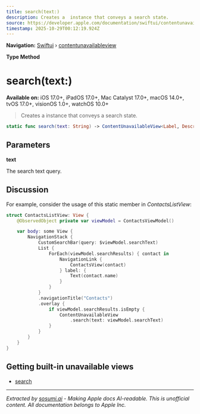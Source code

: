 ```yaml
---
title: search(text:)
description: Creates a  instance that conveys a search state.
source: https://developer.apple.com/documentation/swiftui/contentunavailableview/search(text:)
timestamp: 2025-10-29T00:12:19.924Z
---
```


**Navigation:** [Swiftui](/documentation/swiftui) › [contentunavailableview](/documentation/swiftui/contentunavailableview)

**Type Method**

# search(text:)

**Available on:** iOS 17.0+, iPadOS 17.0+, Mac Catalyst 17.0+, macOS 14.0+, tvOS 17.0+, visionOS 1.0+, watchOS 10.0+

> Creates a  instance that conveys a search state.

```swift
static func search(text: String) -> ContentUnavailableView<Label, Description, Actions>
```

## Parameters

**text**

The search text query.



## Discussion

For example, consider the usage of this static member in *ContactsListView*:

```swift
struct ContactsListView: View {
    @ObservedObject private var viewModel = ContactsViewModel()

    var body: some View {
        NavigationStack {
            CustomSearchBar(query: $viewModel.searchText)
            List {
                ForEach(viewModel.searchResults) { contact in
                    NavigationLink {
                        ContactsView(contact)
                    } label: {
                        Text(contact.name)
                    }
                }
            }
            .navigationTitle("Contacts")
            .overlay {
                if viewModel.searchResults.isEmpty {
                    ContentUnavailableView
                        .search(text: viewModel.searchText)
                }
            }
        }
    }
}
```

## Getting built-in unavailable views

- [search](/documentation/swiftui/contentunavailableview/search)

---

*Extracted by [sosumi.ai](https://sosumi.ai) - Making Apple docs AI-readable.*
*This is unofficial content. All documentation belongs to Apple Inc.*
